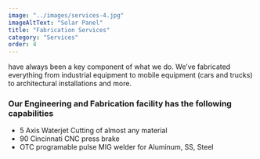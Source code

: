 ```yaml
---
image: "../images/services-4.jpg"
imageAltText: "Solar Panel"
title: "Fabrication Services"
category: "Services"
order: 4
---
```


have always been a key component of what we do. We’ve fabricated everything from industrial equipment to mobile equipment (cars and trucks) to architectural installations and more.

### Our Engineering and Fabrication facility has the following capabilities

-   5 Axis Waterjet Cutting of almost any material
-   90 Cincinnati CNC press brake
-   OTC programable pulse MIG welder for Aluminum, SS, Steel